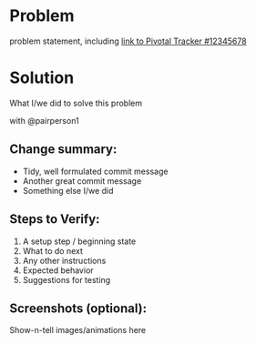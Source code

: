 # Problem

problem statement, including
[link to Pivotal Tracker #12345678](https://www.pivotaltracker.com/story/show/12345678)

# Solution

What I/we did to solve this problem

with @pairperson1

## Change summary:

- Tidy, well formulated commit message
- Another great commit message
- Something else I/we did

## Steps to Verify:

1. A setup step / beginning state
1. What to do next
1. Any other instructions
1. Expected behavior
1. Suggestions for testing

## Screenshots (optional):

Show-n-tell images/animations here
